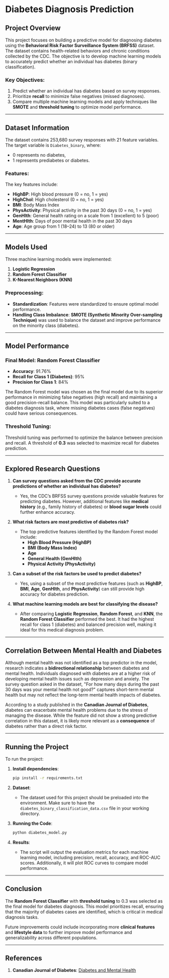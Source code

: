# **Diabetes Diagnosis Prediction**

## **Project Overview**

This project focuses on building a predictive model for diagnosing diabetes using the **Behavioral Risk Factor Surveillance System (BRFSS)** dataset. The dataset contains health-related behaviors and chronic conditions collected by the CDC. The objective is to develop machine learning models to accurately predict whether an individual has diabetes (binary classification).

### **Key Objectives**:
1. Predict whether an individual has diabetes based on survey responses.
2. Prioritize **recall** to minimize false negatives (missed diagnoses).
3. Compare multiple machine learning models and apply techniques like **SMOTE** and **threshold tuning** to optimize model performance.

---

## **Dataset Information**

The dataset contains 253,680 survey responses with 21 feature variables. The target variable is `Diabetes_binary`, where:
- 0 represents no diabetes,
- 1 represents prediabetes or diabetes.

### **Features**:
The key features include:
- **HighBP**: High blood pressure (0 = no, 1 = yes)
- **HighChol**: High cholesterol (0 = no, 1 = yes)
- **BMI**: Body Mass Index
- **PhysActivity**: Physical activity in the past 30 days (0 = no, 1 = yes)
- **GenHlth**: General health rating on a scale from 1 (excellent) to 5 (poor)
- **MentHlth**: Days of poor mental health in the past 30 days
- **Age**: Age group from 1 (18–24) to 13 (80 or older)

---

## **Models Used**

Three machine learning models were implemented:
1. **Logistic Regression**
2. **Random Forest Classifier**
3. **K-Nearest Neighbors (KNN)**

### **Preprocessing**:
- **Standardization**: Features were standardized to ensure optimal model performance.
- **Handling Class Imbalance**: **SMOTE (Synthetic Minority Over-sampling Technique)** was used to balance the dataset and improve performance on the minority class (diabetes).

---

## **Model Performance**

### **Final Model**: **Random Forest Classifier**

- **Accuracy**: 91.76%
- **Recall for Class 1 (Diabetes)**: 95%
- **Precision for Class 1**: 84%

The Random Forest model was chosen as the final model due to its superior performance in minimizing false negatives (high recall) and maintaining a good precision-recall balance. This model was particularly suited to a diabetes diagnosis task, where missing diabetes cases (false negatives) could have serious consequences.

### **Threshold Tuning**:
Threshold tuning was performed to optimize the balance between precision and recall. A threshold of **0.3** was selected to maximize recall for diabetes prediction.

---

## **Explored Research Questions**

1. **Can survey questions asked from the CDC provide accurate predictions of whether an individual has diabetes?**
   - Yes, the CDC’s BRFSS survey questions provide valuable features for predicting diabetes. However, additional features like **medical history** (e.g., family history of diabetes) or **blood sugar levels** could further enhance accuracy.

2. **What risk factors are most predictive of diabetes risk?**
   - The top predictive features identified by the Random Forest model include:
     - **High Blood Pressure (HighBP)**
     - **BMI (Body Mass Index)**
     - **Age**
     - **General Health (GenHlth)**
     - **Physical Activity (PhysActivity)**

3. **Can a subset of the risk factors be used to predict diabetes?**
   - Yes, using a subset of the most predictive features (such as **HighBP**, **BMI**, **Age**, **GenHlth**, and **PhysActivity**) can still provide high accuracy for diabetes prediction.

4. **What machine learning models are best for classifying the disease?**
   - After comparing **Logistic Regression**, **Random Forest**, and **KNN**, the **Random Forest Classifier** performed the best. It had the highest recall for class 1 (diabetes) and balanced precision well, making it ideal for this medical diagnosis problem.

---

## **Correlation Between Mental Health and Diabetes**

Although mental health was not identified as a top predictor in the model, research indicates a **bidirectional relationship** between diabetes and mental health. Individuals diagnosed with diabetes are at a higher risk of developing mental health issues such as depression and anxiety. The survey question asked in the dataset, "For how many days during the past 30 days was your mental health not good?" captures short-term mental health but may not reflect the long-term mental health impacts of diabetes.

According to a study published in the **Canadian Journal of Diabetes**, diabetes can exacerbate mental health problems due to the stress of managing the disease. While the feature did not show a strong predictive correlation in this dataset, it is likely more relevant as a **consequence** of diabetes rather than a direct risk factor.

---

## **Running the Project**

To run the project:

1. **Install dependencies**:
   ```bash
   pip install -r requirements.txt
   ```

2. **Dataset**:
   - The dataset used for this project should be preloaded into the environment. Make sure to have the `diabetes_binary_classification_data.csv` file in your working directory.

3. **Running the Code**:
   ```bash
   python diabetes_model.py
   ```

4. **Results**:
   - The script will output the evaluation metrics for each machine learning model, including precision, recall, accuracy, and ROC-AUC scores. Additionally, it will plot ROC curves to compare model performance.

---

## **Conclusion**

The **Random Forest Classifier** with **threshold tuning** to 0.3 was selected as the final model for diabetes diagnosis. This model prioritizes recall, ensuring that the majority of diabetes cases are identified, which is critical in medical diagnosis tasks.

Future improvements could include incorporating more **clinical features** and **lifestyle data** to further improve model performance and generalizability across different populations.

---

## **References**
1. **Canadian Journal of Diabetes**: [Diabetes and Mental Health](https://www.canadianjournalofdiabetes.com/article/S1499-2671(17)30841-9/fulltext)
